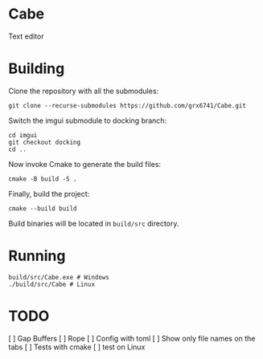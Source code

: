 # Cabe
Text editor

# Building

Clone the repository with all the submodules:

```console
git clone --recurse-submodules https://github.com/grx6741/Cabe.git
```

Switch the imgui submodule to docking branch:

```console
cd imgui
git checkout docking
cd ..
```

Now invoke Cmake to generate the build files:

```console
cmake -B build -S .
```

Finally, build the project:

```console
cmake --build build
```

Build binaries will be located in `build/src` directory.

# Running

```console
build/src/Cabe.exe # Windows
./build/src/Cabe # Linux
```

# TODO

[ ] Gap Buffers
[ ] Rope
[ ] Config with toml
[ ] Show only file names on the tabs
[ ] Tests with cmake
[ ] test on Linux